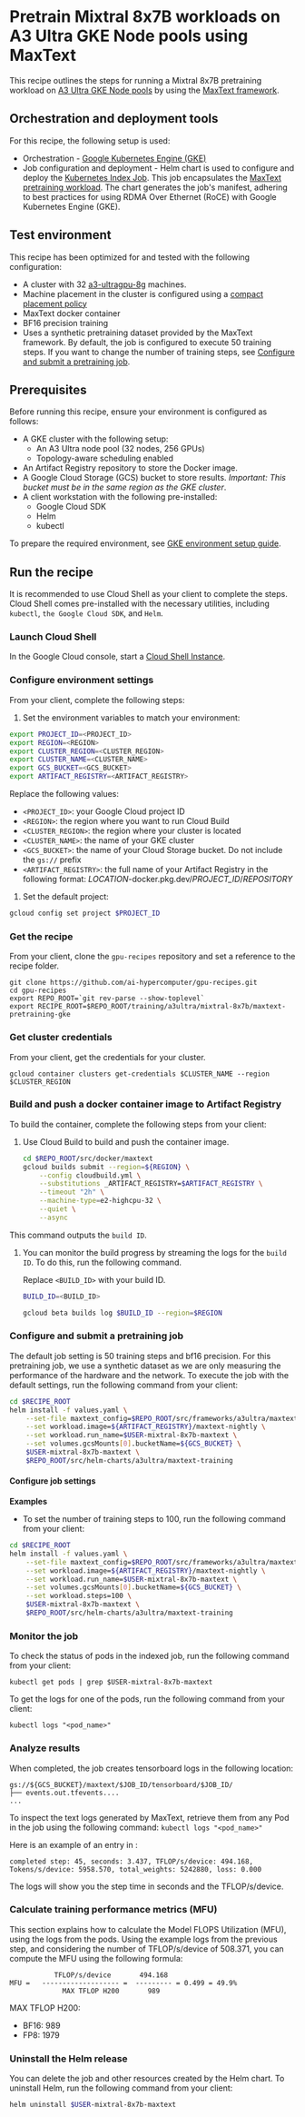 # Pretrain Mixtral 8x7B workloads on A3 Ultra GKE Node pools using MaxText

This recipe outlines the steps for running a Mixtral 8x7B pretraining workload on
[A3 Ultra GKE Node pools](https://cloud.google.com/kubernetes-engine) by using the
[MaxText framework](https://github.com/AI-Hypercomputer/maxtext).

## Orchestration and deployment tools

For this recipe, the following setup is used:

- Orchestration - [Google Kubernetes Engine (GKE)](https://cloud.google.com/kubernetes-engine)
- Job configuration and deployment - Helm chart is used to configure and deploy the
  [Kubernetes Index Job](https://kubernetes.io/blog/2021/04/19/introducing-indexed-jobs).
  This job encapsulates the
  [MaxText pretraining workload](https://github.com/AI-Hypercomputer/maxtext/blob/main/MaxText/train.py).
  The chart generates the job's manifest, adhering to best practices for using RDMA Over Ethernet (RoCE) with Google Kubernetes Engine (GKE).

## Test environment

This recipe has been optimized for and tested with the following configuration:

- A cluster with 32 [a3-ultragpu-8g](https://cloud.google.com/compute/docs/accelerator-optimized-machines#a3-ultra-vms) machines.
- Machine placement in the cluster is configured using a [compact placement policy](https://cloud.google.com/kubernetes-engine/docs/how-to/compact-placement)
- MaxText docker container
- BF16 precision training
- Uses a synthetic pretraining dataset provided by the MaxText framework. By default, the job
  is configured to execute 50 training steps. If you want to change the number of training steps,
  see [Configure and submit a pretraining job](#configure-and-submit-a-pretraining-job).

## Prerequisites

Before running this recipe, ensure your environment is configured as follows:

- A GKE cluster with the following setup:
    - An A3 Ultra node pool (32 nodes, 256 GPUs)
    - Topology-aware scheduling enabled
- An Artifact Registry repository to store the Docker image.
- A Google Cloud Storage (GCS) bucket to store results.
  *Important: This bucket must be in the same region as the GKE cluster*.
- A client workstation with the following pre-installed:
   - Google Cloud SDK
   - Helm
   - kubectl

To prepare the required environment, see
[GKE environment setup guide](../../../../docs/configuring-environment-gke-a3-ultra.md).

## Run the recipe

It is recommended to use Cloud Shell as your client to complete the steps.
Cloud Shell comes pre-installed with the necessary utilities, including
`kubectl`, `the Google Cloud SDK`, and `Helm`.

### Launch Cloud Shell

In the Google Cloud console, start a [Cloud Shell Instance](https://console.cloud.google.com/?cloudshell=true).

### Configure environment settings

From your client, complete the following steps:

1. Set the environment variables to match your environment:

  ```bash
  export PROJECT_ID=<PROJECT_ID>
  export REGION=<REGION>
  export CLUSTER_REGION=<CLUSTER_REGION>
  export CLUSTER_NAME=<CLUSTER_NAME>
  export GCS_BUCKET=<GCS_BUCKET>
  export ARTIFACT_REGISTRY=<ARTIFACT_REGISTRY>
  ```

  Replace the following values:

  - `<PROJECT_ID>`: your Google Cloud project ID
  - `<REGION>`: the region where you want to run Cloud Build
  - `<CLUSTER_REGION>`: the region where your cluster is located
  - `<CLUSTER_NAME>`: the name of your GKE cluster
  - `<GCS_BUCKET>`: the name of your Cloud Storage bucket. Do not include the `gs://` prefix
  - `<ARTIFACT_REGISTRY>`: the full name of your Artifact
    Registry in the following format: *LOCATION*-docker.pkg.dev/*PROJECT_ID*/*REPOSITORY*

1. Set the default project:

  ```bash
  gcloud config set project $PROJECT_ID
  ```

### Get the recipe

From your client, clone the `gpu-recipes` repository and set a reference to the recipe folder.

```
git clone https://github.com/ai-hypercomputer/gpu-recipes.git
cd gpu-recipes
export REPO_ROOT=`git rev-parse --show-toplevel`
export RECIPE_ROOT=$REPO_ROOT/training/a3ultra/mixtral-8x7b/maxtext-pretraining-gke
```

### Get cluster credentials

From your client, get the credentials for your cluster.

```
gcloud container clusters get-credentials $CLUSTER_NAME --region $CLUSTER_REGION
```

### Build and push a docker container image to Artifact Registry

To build the container, complete the following steps from your client:

1. Use Cloud Build to build and push the container image.

    ```bash
    cd $REPO_ROOT/src/docker/maxtext
    gcloud builds submit --region=${REGION} \
        --config cloudbuild.yml \
        --substitutions _ARTIFACT_REGISTRY=$ARTIFACT_REGISTRY \
        --timeout "2h" \
        --machine-type=e2-highcpu-32 \
        --quiet \
        --async
    ```

  This command outputs the `build ID`.

1. You can monitor the build progress by streaming the logs for the `build ID`.
   To do this, run the following command.

   Replace `<BUILD_ID>` with your build ID.

   ```bash
   BUILD_ID=<BUILD_ID>

   gcloud beta builds log $BUILD_ID --region=$REGION
   ```

### Configure and submit a pretraining job

The default job setting is 50 training steps and bf16 precision. For this pretraining job, we use a synthetic dataset as we are only measuring the performance of the hardware and the network. To execute the job with the
default settings, run the following command from your client:

```bash
cd $RECIPE_ROOT
helm install -f values.yaml \
    --set-file maxtext_config=$REPO_ROOT/src/frameworks/a3ultra/maxtext-configs/mixtral-8x7b-256gpus-a3u-bf16.yaml \
    --set workload.image=${ARTIFACT_REGISTRY}/maxtext-nightly \
    --set workload.run_name=$USER-mixtral-8x7b-maxtext \
    --set volumes.gcsMounts[0].bucketName=${GCS_BUCKET} \
    $USER-mixtral-8x7b-maxtext \
    $REPO_ROOT/src/helm-charts/a3ultra/maxtext-training
```

#### Configure job settings

**Examples**

- To set the number of training steps to 100, run the following command from your client:

```bash
cd $RECIPE_ROOT
helm install -f values.yaml \
    --set-file maxtext_config=$REPO_ROOT/src/frameworks/a3ultra/maxtext-configs mixtral-8x7b-256gpus-a3u-bf16.yaml \
    --set workload.image=${ARTIFACT_REGISTRY}/maxtext-nightly \
    --set workload.run_name=$USER-mixtral-8x7b-maxtext \
    --set volumes.gcsMounts[0].bucketName=${GCS_BUCKET} \
    --set workload.steps=100 \
    $USER-mixtral-8x7b-maxtext \
    $REPO_ROOT/src/helm-charts/a3ultra/maxtext-training
```
### Monitor the job

To check the status of pods in the indexed job, run the following command from your client:

```
kubectl get pods | grep $USER-mixtral-8x7b-maxtext
```

To get the logs for one of the pods, run the following command from your client:

```
kubectl logs "<pod_name>"
```

### Analyze results

When completed, the job creates tensorboard logs in the following location:

```
gs://${GCS_BUCKET}/maxtext/$JOB_ID/tensorboard/$JOB_ID/
├── events.out.tfevents....
...
```

To inspect the text logs generated by MaxText, retrieve them from any Pod in the job using the following command:
 `kubectl logs "<pod_name>"`


Here is an example of an entry in :

```
completed step: 45, seconds: 3.437, TFLOP/s/device: 494.168, Tokens/s/device: 5958.570, total_weights: 5242880, loss: 0.000
```

The logs will show you the step time in seconds and the TFLOP/s/device.

### Calculate training performance metrics (MFU)

This section explains how to calculate the Model FLOPS Utilization (MFU), using the logs from the pods.
Using the example logs from the previous step, and considering the number of TFLOP/s/device of 508.371,
you can compute the MFU using the following formula:

```
           TFLOP/s/device       494.168
MFU =   ------------------- =  --------- = 0.499 = 49.9%
             MAX TFLOP H200       989

```

MAX TFLOP H200:

- BF16: 989
- FP8: 1979


### Uninstall the Helm release

You can delete the job and other resources created by the Helm chart.
To uninstall Helm, run the following command from your client:

```bash
helm uninstall $USER-mixtral-8x7b-maxtext
```
